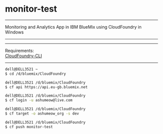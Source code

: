 # monitor-test
***
Monitoring and Analytics App in IBM BlueMix using CloudFoundry in Windows
***
***
Requirements: <br>
<a href="https://github.com/cloudfoundry/cli/">CloudFoundry-CLI</a>
***
```sh
dell@DELL3521 ~
$ cd /d/bluemix/CloudFoundry

dell@DELL3521 /d/bluemix/CloudFoundry
$ cf api https://api.eu-gb.bluemix.net

dell@DELL3521 /d/bluemix/CloudFoundry
$ cf login -u ashumeow@live.com

dell@DELL3521 /d/bluemix/CloudFoundry
$ cf target -o ashumeow_org -s dev

dell@DELL3521 /d/bluemix/CloudFoundry
$ cf push monitor-test
```
